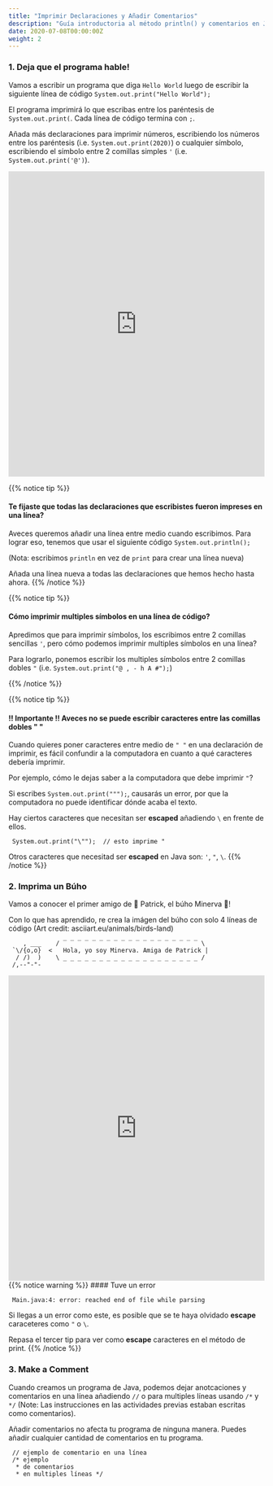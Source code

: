 ```yaml
---
title: "Imprimir Declaraciones y Añadir Comentarios"
description: "Guía introductoria al método println() y comentarios en Java."
date: 2020-07-08T00:00:00Z
weight: 2
---
```


### 1. Deja que el programa hable! 

Vamos a escribir un programa que diga `Hello World` luego de escribir la siguiente línea de código `System.out.print("Hello World");` 

El programa imprimirá lo que escribas entre los paréntesis de `System.out.print(`. Cada línea de código termina con `;`.

Añada más declaraciones para imprimir números, escribiendo los números entre los paréntesis (i.e. `System.out.print(2020)`) o cualquier símbolo, escribiendo el símbolo entre 2 comillas simples `'` (i.e. `System.out.print('@')`).

<iframe height="600px" width="100%" src="https://repl.it/@nuevofoundation/JavaBasicosHelloWorld?lite=true#Main.java" scrolling="no" frameborder="no" allowtransparency="true" allowfullscreen="true" sandbox="allow-forms allow-pointer-lock allow-popups allow-same-origin allow-scripts allow-modals"></iframe>

{{% notice tip %}}
#### Te fijaste que todas las declaraciones que escribistes fueron impreses en una línea?
Aveces queremos añadir una línea entre medio cuando escribimos. Para lograr eso, tenemos que usar el siguiente código `System.out.println();` 

(Nota: escribimos `println` en vez de `print` para crear una línea nueva)

Añada una línea nueva a todas las declaraciones que hemos hecho hasta ahora.
{{% /notice %}}

{{% notice tip %}}
#### Cómo imprimir multiples símbolos en una línea de código?
Apredimos que para imprimir símbolos, los escribimos entre 2 comillas sencillas `'`, pero cómo podemos imprimir multiples símbolos en una línea?

Para lograrlo, ponemos escribir los multiples símbolos entre 2 comillas dobles `"` (i.e. `System.out.print("@ , - h A #");`)

{{% /notice %}}

{{% notice tip %}}
#### !! Importante !! Aveces no se puede escribir caracteres entre las comillas dobles " "
Cuando quieres poner caracteres entre medio de `" "` en una declaración de imprimir, es fácil confundir a la computadora en cuanto a qué caracteres debería imprimir.

Por ejemplo, cómo le dejas saber a la computadora que debe imprimir `"`? 

Si escribes `System.out.print(""");`, causarás un error, por que la computadora no puede identificar dónde acaba el texto. 

Hay ciertos caracteres que necesitan ser <b>escaped</b> añadiendo `\` en frente de ellos.

     System.out.print("\"");  // esto imprime "

Otros caracteres que necesitad ser <b>escaped</b> en Java son: `'`, `"`, `\`.
{{% /notice %}}

### 2. Imprima un Búho
Vamos a conocer el primer amigo de 🐥 Patrick, el búho Minerva 🦉!

Con lo que has aprendido, re crea la imágen del búho con solo 4 líneas de código (Art credit: asciiart.eu/animals/birds-land)

        , ___    / ‾ ‾ ‾ ‾ ‾ ‾ ‾ ‾ ‾ ‾ ‾ ‾ ‾ ‾ ‾ ‾ ‾ ‾ ‾ \
     `\/{o,o}  <   Hola, yo soy Minerva. Amiga de Patrick |
      / /)  )    \ _ _ _ _ _ _ _ _ _ _ _ _ _ _ _ _ _ _ _ /
     /,--"-"- 


<iframe height="600px" width="100%" src="https://repl.it/@nuevofoundation/JavaBasicosOwl?lite=true#Main.java" scrolling="no" frameborder="no" allowtransparency="true" allowfullscreen="true" sandbox="allow-forms allow-pointer-lock allow-popups allow-same-origin allow-scripts allow-modals"></iframe>
{{% notice warning %}}
#### Tuve un error

     Main.java:4: error: reached end of file while parsing
Si llegas a un error como este, es posible que se te haya olvidado <b>escape</b> caraceteres como `"` o `\`.

Repasa el tercer tip para ver como <b>escape</b> caracteres en el método de print.
{{% /notice %}}

### 3. Make a Comment
Cuando creamos un programa de Java, podemos dejar anotcaciones y comentarios en una línea añadiendo `//` o para multiples líneas usando `/*` y `*/` (Note: Las instrucciones en las actividades previas estaban escritas como comentarios). 

Añadir comentarios no afecta tu programa de ninguna manera. Puedes añadir cualquier cantidad de comentarios en tu programa.

     // ejemplo de comentario en una línea
     /* ejemplo
      * de comentarios
      * en multiples líneas */

